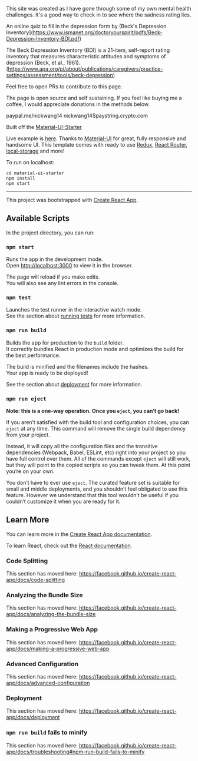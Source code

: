 This site was created as I have gone through some of my own mental health challenges. It's a good way to check in to see where the sadness rating lies.

An online quiz to fill in the depression form by (Beck's Depression Inventory](https://www.ismanet.org/doctoryourspirit/pdfs/Beck-Depression-Inventory-BDI.pdf)

The Beck Depression Inventory (BDI) is a 21-item, self-report rating inventory that measures characteristic attitudes and symptoms of depression (Beck, et al., 1961).  (https://www.apa.org/pi/about/publications/caregivers/practice-settings/assessment/tools/beck-depression)

Feel free to open PRs to contribute to this page.

The page is open source and self sustaining. If you feel like buying me a coffee, I would appreciate donations in the methods below.

paypal.me/nickwang14
nickwang14$paystring.crypto.com



Built off the [Material-UI-Starter](github.com/yunusemredilber/material-ui-starter)

Live example is [here](https://codesandbox.io/s/github/yunusemredilber/material-ui-starter).
Thanks to [Material-UI](https://github.com/mui-org/material-ui) for great, fully responsive and handsome UI.
This template comes with ready to use [Redux](https://github.com/reduxjs/redux), [React Router](https://github.com/ReactTraining/react-router), [local-storage](https://github.com/bevacqua/local-storage) and more!

To run on localhost:
```
cd material-ui-starter
npm install
npm start
 ```


---
This project was bootstrapped with [Create React App](https://github.com/facebook/create-react-app).

## Available Scripts

In the project directory, you can run:

### `npm start`

Runs the app in the development mode.<br>
Open [http://localhost:3000](http://localhost:3000) to view it in the browser.

The page will reload if you make edits.<br>
You will also see any lint errors in the console.

### `npm test`

Launches the test runner in the interactive watch mode.<br>
See the section about [running tests](https://facebook.github.io/create-react-app/docs/running-tests) for more information.

### `npm run build`

Builds the app for production to the `build` folder.<br>
It correctly bundles React in production mode and optimizes the build for the best performance.

The build is minified and the filenames include the hashes.<br>
Your app is ready to be deployed!

See the section about [deployment](https://facebook.github.io/create-react-app/docs/deployment) for more information.

### `npm run eject`

**Note: this is a one-way operation. Once you `eject`, you can’t go back!**

If you aren’t satisfied with the build tool and configuration choices, you can `eject` at any time. This command will remove the single build dependency from your project.

Instead, it will copy all the configuration files and the transitive dependencies (Webpack, Babel, ESLint, etc) right into your project so you have full control over them. All of the commands except `eject` will still work, but they will point to the copied scripts so you can tweak them. At this point you’re on your own.

You don’t have to ever use `eject`. The curated feature set is suitable for small and middle deployments, and you shouldn’t feel obligated to use this feature. However we understand that this tool wouldn’t be useful if you couldn’t customize it when you are ready for it.

## Learn More

You can learn more in the [Create React App documentation](https://facebook.github.io/create-react-app/docs/getting-started).

To learn React, check out the [React documentation](https://reactjs.org/).

### Code Splitting

This section has moved here: https://facebook.github.io/create-react-app/docs/code-splitting

### Analyzing the Bundle Size

This section has moved here: https://facebook.github.io/create-react-app/docs/analyzing-the-bundle-size

### Making a Progressive Web App

This section has moved here: https://facebook.github.io/create-react-app/docs/making-a-progressive-web-app

### Advanced Configuration

This section has moved here: https://facebook.github.io/create-react-app/docs/advanced-configuration

### Deployment

This section has moved here: https://facebook.github.io/create-react-app/docs/deployment

### `npm run build` fails to minify

This section has moved here: https://facebook.github.io/create-react-app/docs/troubleshooting#npm-run-build-fails-to-minify
